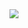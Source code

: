 
<div>
  <img align="center" src="https://user-images.githubusercontent.com/67200542/190842026-e8cdf6e6-2fe3-43f8-b1b9-87f629731a94.png">
</div>
